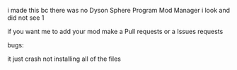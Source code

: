 i made this bc there was no Dyson Sphere Program Mod Manager i look and did not see 1

if you want me to add your mod make a Pull requests or a Issues requests


bugs:

it just crash
not installing all of the files
